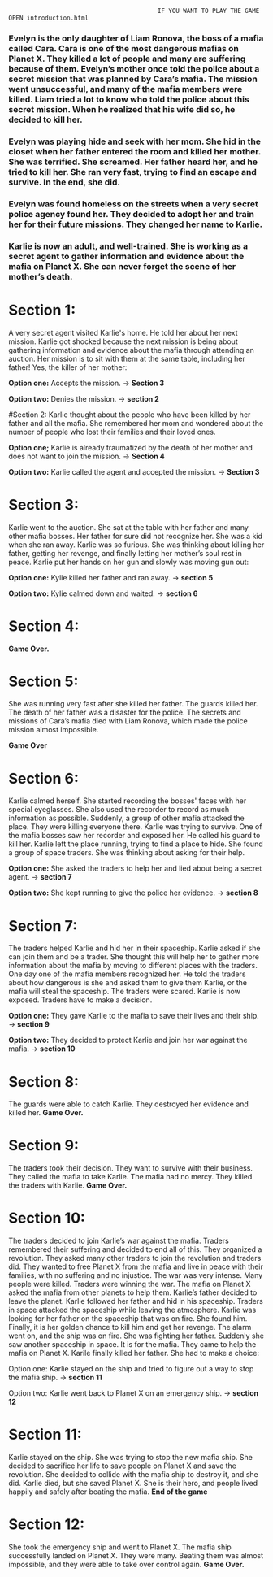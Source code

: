                                              IF YOU WANT TO PLAY THE GAME OPEN introduction.html




### Evelyn is the only daughter of Liam Ronova, the boss of a mafia called Cara. Cara is one of the most dangerous mafias on Planet X. They killed a lot of people and many are suffering because of them. Evelyn’s mother once told the police about a secret mission that was planned by Cara’s mafia. The mission went unsuccessful, and many of the mafia members were killed. Liam tried a lot to know who told the police about this secret mission. When he realized that his wife did so, he decided to kill her. 
### Evelyn was playing hide and seek with her mom. She hid in the closet when her father entered the room and killed her mother. She was terrified. She screamed. Her father heard her, and he tried to kill her. She ran very fast, trying to find an escape and survive. In the end, she did. 
### Evelyn was found homeless on the streets when a very secret police agency found her. They decided to adopt her and train her for their future missions. They changed her name to Karlie.
### Karlie is now an adult, and well-trained. She is working as a secret agent to gather information and evidence about the mafia on Planet X. She can never forget the scene of her mother’s death. 


# Section 1: 
A very secret agent visited Karlie's home. He told her about her next mission. Karlie got shocked because the next mission is being about gathering information and evidence about the mafia through attending an auction. Her mission is to sit with them at the same table, including her father! Yes, the killer of her mother:

**Option one:** Accepts the mission. → **Section 3**

**Option two:** Denies the mission. → **section 2**

#Section 2:
Karlie thought about the people who have been killed by her father and all the mafia. She remembered her mom and wondered about the number of people who lost their families and their loved ones.

**Option one;** Karlie is already traumatized by the death of her mother and does not want to join the mission. → **Section 4**

**Option two:** Karlie called the agent and accepted the mission. → **Section 3**

# Section 3:
Karlie went to the auction. She sat at the table with her father and many other mafia bosses. Her father for sure did not recognize her. She was a kid when she ran away. Karlie was so furious. She was thinking about killing her father,  getting her revenge, and finally letting her mother’s soul rest in peace. Karlie put her hands on her gun and slowly was moving gun out:

**Option one:** Kylie killed her father and ran away. →  **section 5**

**Option two:** Kylie calmed down and waited. →  **section 6**

# Section 4:
**Game Over.**

# Section 5: 
She was running very fast after she killed her father. The guards killed her. The death of her father was a disaster for the police. The secrets and missions of Cara’s mafia died with Liam Ronova, which made the police mission almost impossible. 

**Game Over**

# Section 6:
Karlie calmed herself. She started recording the bosses' faces with her special eyeglasses. She also used the recorder to record as much information as possible. Suddenly, a group of other mafia attacked the place. They were killing everyone there. Karlie was trying to survive. One of the mafia bosses saw her recorder and exposed her. He called his guard to kill her. Karlie left the place running, trying to find a place to hide. She found a group of space traders. She was thinking about asking for their help.

**Option one:** She asked the traders to help her and lied about being a secret agent. → **section 7**

**Option two:** She kept running to give the police her evidence. → **section 8**

# Section 7:
The traders helped Karlie and hid her in their spaceship. Karlie asked if she can join them and be a trader. She thought this will help her to gather more information about the mafia by moving to different places with the traders. One day one of the mafia members recognized her. He told the traders about how dangerous is she and asked them to give them Karlie, or the mafia will steal the spaceship. The traders were scared. Karlie is now exposed. Traders have to make a decision.

**Option one:** They gave Karlie to the mafia to save their lives and their ship. → **section 9**

**Option two:** They decided to protect Karlie and join her war against the mafia. →  **section 10**

# Section 8:
The guards were able to catch Karlie. They destroyed her evidence and killed her. **Game Over.**

# Section 9:
The traders took their decision. They want to survive with their business. They called the mafia to take Karlie. The mafia had no mercy. They killed the traders with Karlie. **Game Over.**

# Section 10:
The traders decided to join Karlie’s war against the mafia. Traders remembered their suffering and decided to end all of this. They organized a revolution. They asked many other traders to join the revolution and traders did. They wanted to free Planet X from the mafia and live in peace with their families, with no suffering and no injustice. 
The war was very intense. Many people were killed. Traders were winning the war. The mafia on Planet X asked the mafia from other planets to help them. Karlie’s father decided to leave the planet. Karlie followed her father and hid in his spaceship. Traders in space attacked the spaceship while leaving the atmosphere. Karlie was looking for her father on the spaceship that was on fire. She found him. Finally, it is her golden chance to kill him and get her revenge. The alarm went on, and the ship was on fire. She was fighting her father. Suddenly she saw another spaceship in space. It is for the mafia. They came to help the mafia on Planet X. Karile finally killed her father. She had to make a choice:

Option one: Karlie stayed on the ship and tried to figure out a way to stop the mafia ship. → **section 11**

Option two: Karlie went back to Planet X on an emergency ship. →  **section 12**

# Section 11:
Karlie stayed on the ship. She was trying to stop the new mafia ship. She decided to sacrifice her life to save people on Planet X and save the revolution. She decided to collide with the mafia ship to destroy it, and she did. 
Karlie died, but she saved Planet X. She is their hero, and people lived happily and safely after beating the mafia. **End of the game**

# Section 12:
She took the emergency ship and went to Planet X. The mafia ship successfully landed on Planet X. They were many. Beating them was almost impossible, and they were able to take over control again. **Game Over.** 


